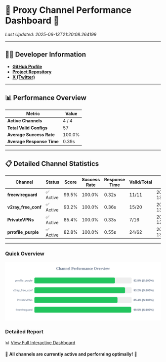 # 🌟 Proxy Channel Performance Dashboard 🌟

_Last Updated: 2025-06-13T21:20:08.264199_

---

## 👩‍💻 Developer Information

- **[GitHub Profile](https://github.com/4n0nymou3)**  
- **[Project Repository](https://github.com/4n0nymou3/multi-proxy-config-fetcher)**  
- **[X (Twitter)](https://x.com/4n0nymou3)**  

---

## 📊 Performance Overview

| Metric                | Value       |
|-----------------------|-------------|
| **Active Channels**   | 4 / 4       |
| **Total Valid Configs** | 57          |
| **Average Success Rate** | 100.0%      |
| **Average Response Time** | 0.39s       |

---

## 📋 Detailed Channel Statistics

| Channel          | Status     | Score  | Success Rate | Response Time | Valid/Total | Last Success               |
|------------------|------------|--------|--------------|---------------|-------------|----------------------------|
| **freewireguard**  | ✅ Active  | 99.5%  | 100.0% | 0.32s         | 11/11       | 2025-06-13T21:20:08.262721 |
| **v2ray_free_conf**  | ✅ Active  | 93.2%  | 100.0% | 0.36s         | 15/20       | 2025-06-13T21:20:07.546678 |
| **PrivateVPNs**  | ✅ Active  | 85.4%  | 100.0% | 0.33s         | 7/16       | 2025-06-13T21:20:07.912262 |
| **prrofile_purple**  | ✅ Active  | 82.8%  | 100.0% | 0.55s         | 24/62       | 2025-06-13T21:20:07.109438 |

---

### Quick Overview
<div align="center">
  <a href="https://raw.githubusercontent.com/nullluser/NullRepo/refs/heads/main/assets/channel_stats_chart.svg">
    <img src="https://raw.githubusercontent.com/nullluser/NullRepo/refs/heads/main/assets/channel_stats_chart.svg" alt="Source Performance Statistics" width="800">
  </a>
</div>

### Detailed Report
📊 [View Full Interactive Dashboard](https://htmlpreview.github.io/?https://github.com/nullluser/NullRepo/blob/main/assets/performance_report.html)

🎉 **All channels are currently active and performing optimally!** 🎉
